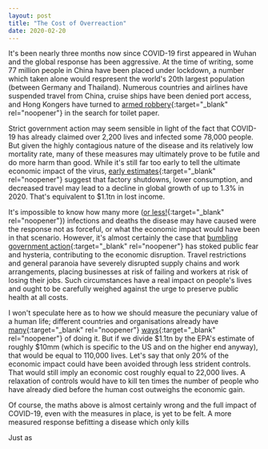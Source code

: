 ```yaml
---
layout: post
title: "The Cost of Overreaction"
date: 2020-02-20
---
```


It\'s been nearly three months now since COVID-19 first appeared in Wuhan and the global response has been aggressive. At the time of writing, some 77 million people in China have been placed under lockdown, a number which taken alone would respresent the world\'s 20th largest population (between Germany and Thailand). Numerous countries and airlines have suspended travel from China, cruise ships have been denied port access, and Hong Kongers have turned to [armed robbery](https://www.scmp.com/news/hong-kong/law-and-crime/article/3050907/armed-gang-steals-hk1000-toilet-paper-coronavirus){:target="_blank" rel="noopener"} in the search for toilet paper.

Strict government action may seem sensible in light of the fact that COVID-19 has already claimed over 2,200 lives and infected some 78,000 people. But given the highly contagious nature of the disease and its relatively low mortality rate, many of these measures may ultimately prove to be futile and do more harm than good. While it\'s still far too early to tell the ultimate economic impact of the virus, [early estimates](https://www.theguardian.com/world/2020/feb/19/coronavirus-could-cost-global-economy-1tn-in-lost-output){:target="_blank" rel="noopener"} suggest that factory shutdowns, lower consumption, and decreased travel may lead to a decline in global growth of up to 1.3% in 2020. That\'s equivalent to $1.1tn in lost income.

It\'s impossible to know how many more ([or less!](https://medium.com/@indica/how-japan-made-covid-19-worse-c97180df9c95){:target="_blank" rel="noopener"}) infections and deaths the disease may have caused were the response not as forceful, or what the economic impact would have been in that scenario. However, it\'s almost certainly the case that [bumbling government action](https://edition.cnn.com/asia/live-news/coronavirus-outbreak-01-28-20-intl-hnk/h_de6f7529da8c257da95ca55439097408){:target="_blank" rel="noopener"} has stoked public fear and hysteria, contributing to the economic disruption. Travel restrictions and general paranoia have severely disrupted supply chains and work arrangements, placing businesses at risk of failing and workers at risk of losing their jobs. Such circumstances have a real impact on people\'s lives and ought to be carefully weighed against the urge to preserve public health at all costs.

I won\'t speculate here as to how we should measure the pecuniary value of a human life; different countries and organisations already have [many](https://onlinelibrary.wiley.com/doi/pdf/10.1002/psb.1562){:target="_blank" rel="noopener"} [ways](https://www.bloomberg.com/graphics/2017-value-of-life/){:target="_blank" rel="noopener"} of doing it. But if we divide $1.1tn by the EPA\'s estimate of roughly $10mm (which is specific to the US and on the higher end anyway), that would be equal to 110,000 lives. Let\'s say that only 20% of the economic impact could have been avoided through less strident controls. That would still imply an economic cost roughly equal to 22,000 lives. A relaxation of controls would have to kill ten times the number of people who have already died before the human cost outweighs the economic gain.

Of course, the maths above is almost certainly wrong and the full impact of COVID-19, even with the measures in place, is yet to be felt. 
A more measured response befitting a disease which only kills 

Just as 

